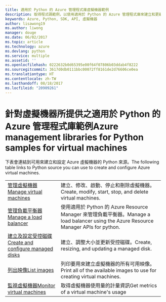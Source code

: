```yaml
---
title: 適用於 Python 的 Azure 管理程式庫虛擬機器範例
description: 取得程式碼範例，以使用適用於 Python 的 Azure 管理程式庫來建立和更新 Azure 虛擬機器
keywords: Azure, Python, SDK, API, 虛擬機器
author: lisawong19
ms.author: liwong
manager: douge
ms.date: 06/02/2017
ms.topic: article
ms.technology: azure
ms.devlang: python
ms.service: multiple
ms.assetid: ''
ms.openlocfilehash: 0222632b0d65395e00f64f07806b03ddab4f8222
ms.sourcegitcommit: 3617d0db0111bbc00072ff8161de2d76606ce0ea
ms.translationtype: HT
ms.contentlocale: zh-TW
ms.lasthandoff: 08/18/2017
ms.locfileid: "20909261"
---
```

# <a name="azure-management-libraries-for-python-samples-for-virtual-machines"></a><span data-ttu-id="792c9-104">針對虛擬機器所提供之適用於 Python 的 Azure 管理程式庫範例</span><span class="sxs-lookup"><span data-stu-id="792c9-104">Azure management libraries for Python samples for virtual machines</span></span>

<span data-ttu-id="792c9-105">下表會連結到可用來建立和設定 Azure 虛擬機器的 Python 來源。</span><span class="sxs-lookup"><span data-stu-id="792c9-105">The following table links to Python source you can use to create and configure Azure virtual machines.</span></span>

| || 
|---|---|
| <span data-ttu-id="792c9-106">[管理虛擬機器][1]</span><span class="sxs-lookup"><span data-stu-id="792c9-106">[Manage virtual machines][1]</span></span> | <span data-ttu-id="792c9-107">建立、修改、啟動、停止和刪除虛擬機器。</span><span class="sxs-lookup"><span data-stu-id="792c9-107">Create, modify, start, stop, and delete virtual machines.</span></span> |
| <span data-ttu-id="792c9-108">[管理負載平衡器][2]</span><span class="sxs-lookup"><span data-stu-id="792c9-108">[Manage a load balancer][2]</span></span> | <span data-ttu-id="792c9-109">使用適用於 Python 的 Azure Resource Manager 來管理負載平衡器。</span><span class="sxs-lookup"><span data-stu-id="792c9-109">Manage a load balancer using the Azure Resource Manager APIs for python.</span></span> |
| <span data-ttu-id="792c9-110">[建立及設定受控磁碟][3]</span><span class="sxs-lookup"><span data-stu-id="792c9-110">[Create and configure managed disks][3]</span></span> | <span data-ttu-id="792c9-111">建立、調整大小並更新受控磁碟。</span><span class="sxs-lookup"><span data-stu-id="792c9-111">Create, resizing, and updating a managed disk.</span></span>|
| <span data-ttu-id="792c9-112">[列出映像][4]</span><span class="sxs-lookup"><span data-stu-id="792c9-112">[List images][4]</span></span> | <span data-ttu-id="792c9-113">列印要用來建立虛擬機器的所有可用映像。</span><span class="sxs-lookup"><span data-stu-id="792c9-113">Print all of the available images to use for creating virtual machines.</span></span>| 
| <span data-ttu-id="792c9-114">[監視虛擬機器][5]</span><span class="sxs-lookup"><span data-stu-id="792c9-114">[Monitor virtual machines][5]</span></span> |<span data-ttu-id="792c9-115">取得虛擬機器使用量的計量資訊</span><span class="sxs-lookup"><span data-stu-id="792c9-115">Get metrics of a virtual machine's usage</span></span> | 

[1]: https://azure.microsoft.com/resources/samples/virtual-machines-python-manage/
[2]: https://azure.microsoft.com/resources/samples/network-python-manage-loadbalancer
[3]: python-sdk-azure-samples-managed-disks.md
[4]: python-sdk-azure-samples-list-images.md
[5]: python-sdk-azure-samples-monitor-vms.md
